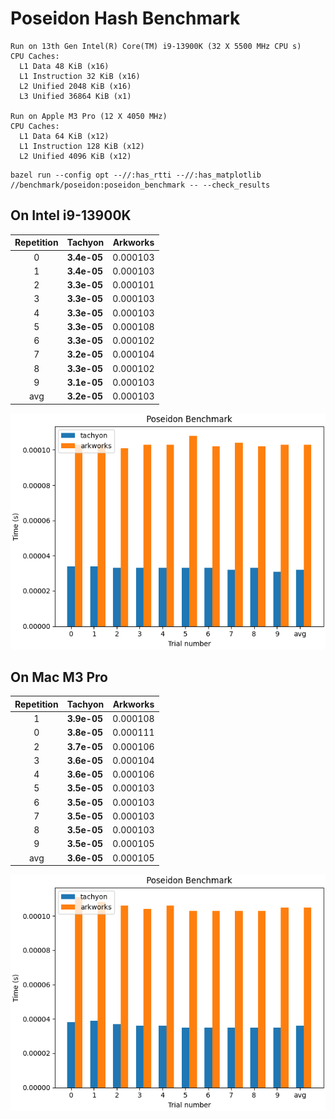 # Poseidon Hash Benchmark

```
Run on 13th Gen Intel(R) Core(TM) i9-13900K (32 X 5500 MHz CPU s)
CPU Caches:
  L1 Data 48 KiB (x16)
  L1 Instruction 32 KiB (x16)
  L2 Unified 2048 KiB (x16)
  L3 Unified 36864 KiB (x1)

Run on Apple M3 Pro (12 X 4050 MHz)
CPU Caches:
  L1 Data 64 KiB (x12)
  L1 Instruction 128 KiB (x12)
  L2 Unified 4096 KiB (x12)
```

```shell
bazel run --config opt --//:has_rtti --//:has_matplotlib //benchmark/poseidon:poseidon_benchmark -- --check_results
```

## On Intel i9-13900K

| Repetition | Tachyon     | Arkworks |
| :--------: | ----------- | -------- |
|     0      | **3.4e-05** | 0.000103 |
|     1      | **3.4e-05** | 0.000103 |
|     2      | **3.3e-05** | 0.000101 |
|     3      | **3.3e-05** | 0.000103 |
|     4      | **3.3e-05** | 0.000103 |
|     5      | **3.3e-05** | 0.000108 |
|     6      | **3.3e-05** | 0.000102 |
|     7      | **3.2e-05** | 0.000104 |
|     8      | **3.3e-05** | 0.000102 |
|     9      | **3.1e-05** | 0.000103 |
|    avg     | **3.2e-05** | 0.000103 |

![image](/benchmark/poseidon/poseidon_benchmark_ubuntu_i9.png)

## On Mac M3 Pro

| Repetition | Tachyon     | Arkworks |
| :--------: | ----------- | -------- |
|     1      | **3.9e-05** | 0.000108 |
|     0      | **3.8e-05** | 0.000111 |
|     2      | **3.7e-05** | 0.000106 |
|     3      | **3.6e-05** | 0.000104 |
|     4      | **3.6e-05** | 0.000106 |
|     5      | **3.5e-05** | 0.000103 |
|     6      | **3.5e-05** | 0.000103 |
|     7      | **3.5e-05** | 0.000103 |
|     8      | **3.5e-05** | 0.000103 |
|     9      | **3.5e-05** | 0.000105 |
|    avg     | **3.6e-05** | 0.000105 |

![image](/benchmark/poseidon/poseidon_benchmark_mac_m3.png)

